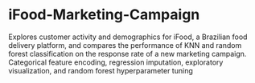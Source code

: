 # iFood-Marketing-Campaign
Explores customer activity and demographics for iFood, a Brazilian food delivery platform, and compares the performance of KNN and random forest classification on the response rate of a new marketing campaign. Categorical feature encoding, regression imputation, exploratory visualization, and random forest hyperparameter tuning
